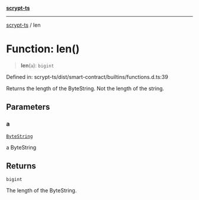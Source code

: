 [**scrypt-ts**](../README.md)

***

[scrypt-ts](../globals.md) / len

# Function: len()

> **len**(`a`): `bigint`

Defined in: scrypt-ts/dist/smart-contract/builtins/functions.d.ts:39

Returns the length of the ByteString. Not the length of the string.

## Parameters

### a

[`ByteString`](../type-aliases/ByteString.md)

a ByteString

## Returns

`bigint`

The length of the ByteString.
